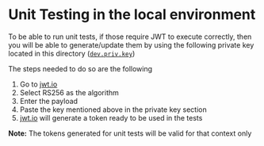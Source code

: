 # Unit Testing in the local environment

To be able to run unit tests, if those require JWT to execute correctly, then you will be able to generate/update them by using the following private key located in this directory ([`dev.priv.key`](./dev.priv.key))

The steps needed to do so are the following

1. Go to [jwt.io](https://jwt.io/)
2. Select RS256 as the algorithm
3. Enter the payload
4. Paste the key mentioned above in the private key section
5. [jwt.io](https://jwt.io/) will generate a token ready to be used in the tests

**Note:** The tokens generated for unit tests will be valid for that context only
